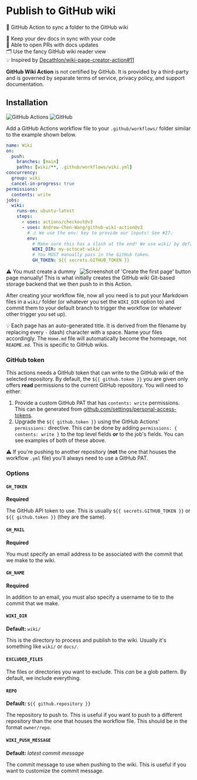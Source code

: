 # Publish to GitHub wiki

📖 GitHub Action to sync a folder to the GitHub wiki

📂 Keep your dev docs in sync with your code \
🔁 Able to open PRs with docs updates \
🗂️ Use the fancy GitHub wiki reader view \
💡 Inspired by [Decathlon/wiki-page-creator-action#11]

**GitHub Wiki Action** is not certified by GitHub. It is provided by a
third-party and is governed by separate terms of service, privacy policy, and
support documentation.

## Installation

![GitHub Actions](https://img.shields.io/static/v1?style=for-the-badge&message=GitHub+Actions&color=2088FF&logo=GitHub+Actions&logoColor=FFFFFF&label=)
![GitHub](https://img.shields.io/static/v1?style=for-the-badge&message=GitHub&color=181717&logo=GitHub&logoColor=FFFFFF&label=)

Add a GitHub Actions workflow file to your `.github/workflows/` folder similar
to the example shown below.

```yml
name: Wiki
on:
  push:
    branches: [main]
    paths: [wiki/**, .github/workflows/wiki.yml]
concurrency:
  group: wiki
  cancel-in-progress: true
permissions:
  contents: write
jobs:
  wiki:
    runs-on: ubuntu-latest
    steps:
      - uses: actions/checkout@v3
      - uses: Andrew-Chen-Wang/github-wiki-action@v3
        # ⚠️ We use the env: key to provide our inputs! See #27.
        env:
          # Make sure this has a slash at the end! We use wiki/ by default.
          WIKI_DIR: my-octocat-wiki/
          # You MUST manually pass in the GitHub token.
          GH_TOKEN: ${{ secrets.GITHUB_TOKEN }}
```

<img align="right" alt="Screenshot of 'Create the first page' button" src="https://i.imgur.com/ABKIS4h.png" />

⚠️ You must create a dummy page manually! This is what initially creates the
GitHub wiki Git-based storage backend that we then push to in this Action.

After creating your workflow file, now all you need is to put your Markdown
files in a `wiki/` folder (or whatever you set the `WIKI_DIR` option to) and
commit them to your default branch to trigger the workflow (or whatever other
trigger you set up).

💡 Each page has an auto-generated title. It is derived from the filename by
replacing every `-` (dash) character with a space. Name your files accordingly.
The `Home.md` file will automatically become the homepage, not `README.md`. This
is specific to GitHub wikis.

### GitHub token

This actions needs a GitHub token that can write to the GitHub wiki of the
selected repository. By default, the `${{ github.token }}` you are given only
offers **read** permissions to the current GitHub repository. You will need to
either:

1. Provide a custom GitHub PAT that has `contents: write` permissions. This can
   be generated from [github.com/settings/personal-access-tokens].
2. Upgrade the `${{ github.token }}` using the GitHub Actions' `permissions:`
   directive. This can be done by adding `permissions: { contents: write }` to
   the top level fields **or** to the job's fields. You can see examples of both
   of these above.

⚠️ If you're pushing to another repository (**not** the one that houses the
workflow `.yml` file) you'll always need to use a GitHub PAT.

### Options

#### `GH_TOKEN`

**Required**

The GitHub API token to use. This is usually `${{ secrets.GITHUB_TOKEN }}` or
`${{ github.token }}` (they are the same).

#### `GH_MAIL`

**Required**

You must specify an email address to be associated with the commit that we make
to the wiki.

#### `GH_NAME`

**Required**

In addition to an email, you must also specify a username to tie to the commit
that we make.

#### `WIKI_DIR`

**Default:** `wiki/`

This is the directory to process and publish to the wiki. Usually it's something
like `wiki/` or `docs/`.

#### `EXCLUDED_FILES`

The files or directories you want to exclude. This _can_ be a glob pattern. By
default, we include everything.

#### `REPO`

**Default:** `${{ github.repository }}`

The repository to push to. This is useful if you want to push to a different
repository than the one that houses the workflow file. This should be in the
format `owner/repo`.

#### `WIKI_PUSH_MESSAGE`

**Default:** _latest commit message_

The commit message to use when pushing to the wiki. This is useful if you want
to customize the commit message.

<!-- prettier-ignore-start -->
[github.dev]: https://github.com/github/dev
[`act`]: https://github.com/nektos/act#readme
[EndBug/add-and-commit]: https://github.com/EndBug/add-and-commit#readme
[github.com/settings/personal-access-tokens]: https://github.com/settings/personal-access-tokens
[Decathlon/wiki-page-creator-action#11]: https://github.com/Decathlon/wiki-page-creator-action/issues/11
[shfmt]: https://github.com/mvdan/sh#shfmt
[shellcheck]: https://www.shellcheck.net/
[prettier]: https://prettier.io/
<!-- prettier-ignore-end -->
